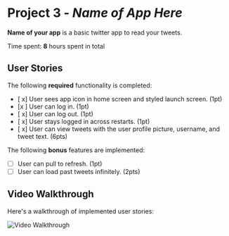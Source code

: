 # Project 3 - *Name of App Here*

**Name of your app** is a basic twitter app to read your tweets.

Time spent: **8** hours spent in total

## User Stories

The following **required** functionality is completed:

- [ x] User sees app icon in home screen and styled launch screen. (1pt)
- [x ] User can log in. (1pt)
- [ x] User can log out. (1pt)
- [ x] User stays logged in across restarts. (1pt)
- [ x] User can view tweets with the user profile picture, username, and tweet text. (6pts)

The following **bonus** features are implemented:

- [ ] User can pull to refresh. (1pt)
- [ ] User can load past tweets infinitely. (2pts)

## Video Walkthrough

Here's a walkthrough of implemented user stories:

<img src='http://g.recordit.co/t2HZ3iFJVB.gif' title='Video Walkthrough' width='' alt='Video Walkthrough' />


